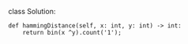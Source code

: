 class Solution:

    def hammingDistance(self, x: int, y: int) -> int:
        return bin(x ^y).count('1');
